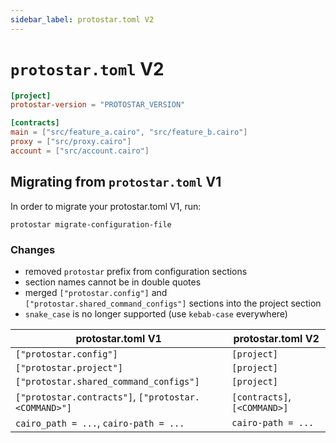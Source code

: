 ```yaml
---
sidebar_label: protostar.toml V2
---
```

# `protostar.toml` V2


```toml
[project]
protostar-version = "PROTOSTAR_VERSION"

[contracts]
main = ["src/feature_a.cairo", "src/feature_b.cairo"]
proxy = ["src/proxy.cairo"]
account = ["src/account.cairo"]
```





## Migrating from `protostar.toml` V1
In order to migrate your protostar.toml V1, run:
```
protostar migrate-configuration-file
```

### Changes
- removed `protostar` prefix from configuration sections
- section names cannot be in double quotes
- merged `["protostar.config"]` and `["protostar.shared_command_configs"]` sections into the project section
- `snake_case` is no longer supported (use `kebab-case` everywhere)


| protostar.toml V1                                    | protostar.toml V2            |
| ---------------------------------------------------- | ---------------------------- |
| `["protostar.config"]`                               | `[project]`                  |
| `["protostar.project"]`                              | `[project]`                  |
| `["protostar.shared_command_configs"]`               | `[project]`                  |
| `["protostar.contracts"]`, `["protostar.<COMMAND>"]` | `[contracts]`, `[<COMMAND>]` |
| `cairo_path = ...`, `cairo-path = ...`               | `cairo-path = ...`           |

